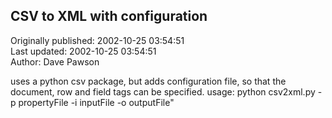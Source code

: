 ## CSV to XML with configuration  
Originally published: 2002-10-25 03:54:51  
Last updated: 2002-10-25 03:54:51  
Author: Dave Pawson  
  
uses a python csv package, but adds configuration file, so that
the document, row and field tags can be specified.
usage:
python csv2xml.py -p propertyFile -i inputFile -o outputFile"